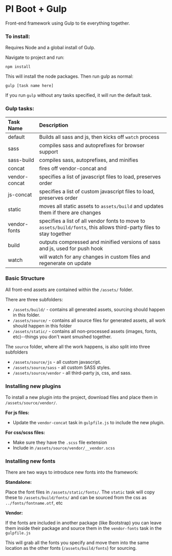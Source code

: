 # PI Boot + Gulp

Front-end framework using Gulp to tie everything together.


### To install:

Requires Node and a global install of Gulp.

Navigate to project and run:

    npm install

This will install the node packages. Then run gulp as normal:

    gulp [task name here]

If you run `gulp` without any tasks specified, it will run the default task.


### Gulp tasks:

|Task Name|Description|
|:--------|:----------|
| default | Builds all sass and js, then kicks off `watch` process |
| sass | compiles sass and autoprefixes for browser support |
| sass-build | compiles sass, autoprefixes, and minifies |
| concat | fires off vendor-concat and  |
| vendor-concat | specifies a list of javascript files to load, preserves order |
| js-concat | specifies a list of custom javascript files to load, preserves order |
| static | moves all static assets to `assets/build` and updates them if there are changes |
| vendor-fonts | specifies a list of all vendor fonts to move to `assets/build/fonts`, this allows third-party files to stay together |
| build | outputs compressed and minified versions of sass and js, used for push hook |
| watch | will watch for any changes in custom files and regenerate on update |


### Basic Structure

All front-end assets are contained within the `/assets/` folder.

There are three subfolders:

- `/assets/build/` - contains all generated assets, sourcing should happen in this folder.
- `/assets/source/` - contains all source files for generated assets, all work should happen in this folder
- `/assets/static/` - contains all non-processed assets (images, fonts, etc)--things you don't want smushed together.

The `source` folder, where all the work happens, is also split into three subfolders

- `/assets/source/js` - all custom javascript.
- `/assets/source/sass` - all custom SASS styles.
- `/assets/source/vendor` - all third-party js, css, and sass.


### Installing new plugins

To install a new plugin into the project, download files and place them in `/assets/source/vendor/`.

**For js files:**

- Update the `vendor-concat` task in `gulpfile.js` to include the new plugin.

**For css/scss files:**

- Make sure they have the `.scss` file extension 
- Include in `/assets/source/vendor/__vendor.scss`

### Installing new fonts

There are two ways to introduce new fonts into the framework:

**Standalone:**

Place the font files in `/assets/static/fonts/`. The `static` task will copy these to `/assets/build/fonts/` and can be sourced from the css as `../fonts/fontname.otf`, etc

**Vendor:**

If the fonts are included in another package (like Bootstrap) you can leave them inside their package and source them in the `vendor-fonts` task in the `gulpfile.js`

This will grab all the fonts you specify and move them into the same location as the other fonts (`/assets/build/fonts`) for sourcing.

